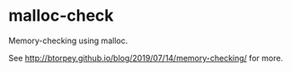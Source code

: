 # malloc-check
Memory-checking using malloc.

See <http://btorpey.github.io/blog/2019/07/14/memory-checking/> for more.
